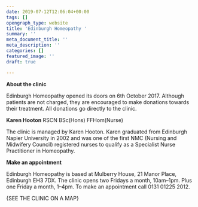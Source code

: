 ```yaml
---
date: 2019-07-12T12:06:04+00:00
tags: []
opengraph_type: website
title: 'Edinburgh Homeopathy '
summary: ''
meta_document_title: ''
meta_description: ''
categories: []
featured_image: ''
draft: true

---
```

**About the clinic**

Edinburgh Homeopathy opened its doors on 6th October 2017. Although patients are not charged, they are encouraged to make donations towards their treatment. All donations go directly to the clinic.

**Karen Hooton** RSCN BSc(Hons) FFHom(Nurse)

The clinic is managed by Karen Hooton. Karen graduated from Edinburgh Napier University in 2002 and was one of the first NMC (Nursing and Midwifery Council) registered nurses to qualify as a Specialist Nurse Practitioner in Homeopathy.

**Make an appointment**

Edinburgh Homeopathy is based at Mulberry House, 21 Manor Place, Edinburgh EH3 7DX. The clinic opens two Fridays a month, 10am–1pm. Plus one Friday a month, 1–4pm. To make an appointment call 0131 01225 2012.

{SEE THE CLINIC ON A MAP}

#### 